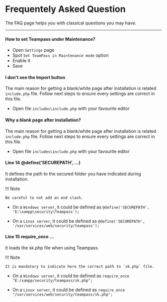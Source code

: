 # Frequentely Asked Question

The FAQ page helps you with classical questions you may have.

---


#### How to set Teampass under Maintenance?
* Open `Settings` page	
* Spot `Set TeamPass in Maintenance mode` option	
* Enable it
* Save

#### I don't see the Import button

The main reason for getting a blank/white page after installation is related `include.php` file.
Follow next steps to ensure every settings are correct in this file.

* Open file `includes\include.php` with your favourite editor	

#### Why a blank page after installation?

The main reason for getting a blank/white page after installation is related `include.php` file.
Follow next steps to ensure every settings are correct in this file.

* Open file `includes\include.php` with your favourite editor	

#### Line 14 @define('SECUREPATH', ...)

It defines the path to the secured folder you have indicated during installation.

!!! Note

	Be careful to not add an end slash.
	

* On a `Windows server`, it could be defined as
`
@define('SECUREPATH', 'E:\xampp\security\Teampass');
`
	
* On a `Linux server`, it could be defined as
`
@define('SECUREPATH', '/var/services/web/security/teampass');
`

#### Line 15 require_once ...

It loads the sk.php file when using Teampass.

!!! Note

    It is mandatory to indicate here the correct path to `sk.php` file.

* On a `Windows server`, it could be defined as
`
require_once "E:/xampp/security/teampass/sk.php";
`
	
* On a `Linux server`, it could be defined as
`
require_once "/var/services/web/security/teampass/sk.php";
`